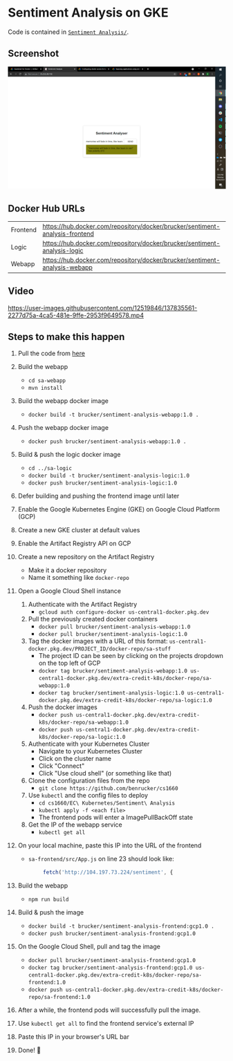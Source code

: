 # Sentiment Analysis on GKE

Code is contained in [`Sentiment Analysis/`](Sentiment%20Analysis).

## Screenshot
![screenshot.png](screenshot.png)

## Docker Hub URLs
|  |  |
| -- | -- |
| Frontend | https://hub.docker.com/repository/docker/brucker/sentiment-analysis-frontend |
| Logic |https://hub.docker.com/repository/docker/brucker/sentiment-analysis-logic |
| Webapp | https://hub.docker.com/repository/docker/brucker/sentiment-analysis-webapp |

## Video
https://user-images.githubusercontent.com/12519846/137835561-2277d75a-4ca5-481e-9ffe-2953f9649578.mp4



## Steps to make this happen

1. Pull the code from [here](https://github.com/rinormaloku/k8s-mastery)
2. Build the webapp
    * `cd sa-webapp`
    * `mvn install`
3. Build the webapp docker image
    * `docker build -t brucker/sentiment-analysis-webapp:1.0 .`
4. Push the webapp docker image
    * `docker push brucker/sentiment-analysis-webapp:1.0 .`
5. Build & push the logic docker image
    * `cd ../sa-logic`
    * `docker build -t brucker/sentiment-analysis-logic:1.0`
    * `docker push brucker/sentiment-analysis-logic:1.0`
6. Defer building and pushing the frontend image until later

7. Enable the Google Kubernetes Engine (GKE) on Google Cloud Platform (GCP)
8. Create a new GKE cluster at default values
9. Enable the Artifact Registry API on GCP
10. Create a new repository on the Artifact Registry
    * Make it a docker repository
    * Name it something like `docker-repo`
11. Open a Google Cloud Shell instance
    1. Authenticate with the Artifact Registry
        * `gcloud auth configure-docker us-central1-docker.pkg.dev`
    2. Pull the previously created docker containers
        * `docker pull brucker/sentiment-analysis-webapp:1.0`
        * `docker pull brucker/sentiment-analysis-logic:1.0`
    3. Tag the docker images with a URL of this format: `us-central1-docker.pkg.dev/PROJECT_ID/docker-repo/sa-stuff`
        * The project ID can be seen by clicking on the projects dropdown on the top left of GCP
        * `docker tag brucker/sentiment-analysis-webapp:1.0 us-central1-docker.pkg.dev/extra-credit-k8s/docker-repo/sa-webapp:1.0`
        * `docker tag brucker/sentiment-analysis-logic:1.0 us-central1-docker.pkg.dev/extra-credit-k8s/docker-repo/sa-logic:1.0`
    3. Push the docker images
        * `docker push us-central1-docker.pkg.dev/extra-credit-k8s/docker-repo/sa-webapp:1.0`
        * `docker push us-central1-docker.pkg.dev/extra-credit-k8s/docker-repo/sa-logic:1.0`
    4. Authenticate with your Kubernetes Cluster 
        * Navigate to your Kubernetes Cluster
        * Click on the cluster name
        * Click "Connect"
        * Click "Use cloud shell" (or something like that)
    5. Clone the configuration files from the repo
        * `git clone https://github.com/benrucker/cs1660`
    6. Use `kubectl` and the config files to deploy
        * `cd cs1660/EC\ Kubernetes/Sentiment\ Analysis`
        * `kubectl apply -f <each file>`
        * The frontend pods will enter a ImagePullBackOff state
    7. Get the IP of the webapp service
        * `kubectl get all`
12. On your local machine, paste this IP into the URL of the frontend 
    * `sa-frontend/src/App.js` on line 23 should look like:
    ```js
            fetch('http://104.197.73.224/sentiment', {
    ```
13. Build the webapp
    * `npm run build`
14. Build & push the image
    * `docker build -t brucker/sentiment-analysis-frontend:gcp1.0 .`
    * `docker push brucker/sentiment-analysis-frontend:gcp1.0`
15. On the Google Cloud Shell, pull and tag the image
    * `docker pull brucker/sentiment-analysis-frontend:gcp1.0`
    * `docker tag brucker/sentiment-analysis-frontend:gcp1.0 us-central1-docker.pkg.dev/extra-credit-k8s/docker-repo/sa-frontend:1.0`
    * `docker push us-central1-docker.pkg.dev/extra-credit-k8s/docker-repo/sa-frontend:1.0`
16. After a while, the frontend pods will successfully pull the image.
17. Use `kubectl get all` to find the frontend service's external IP
18. Paste this IP in your browser's URL bar
19. Done! 🎉
